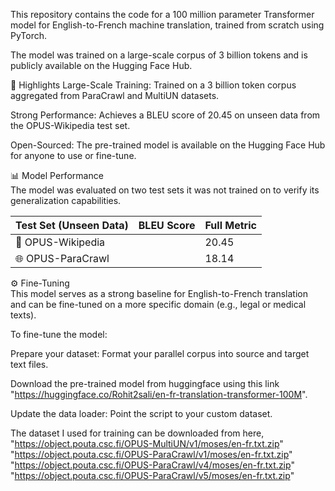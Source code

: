 This repository contains the code for a 100 million parameter Transformer model for English-to-French machine translation, trained from scratch using PyTorch.

The model was trained on a large-scale corpus of 3 billion tokens and is publicly available on the Hugging Face Hub.

🚀 Highlights
Large-Scale Training: Trained on a 3 billion token corpus aggregated from ParaCrawl and MultiUN datasets.

Strong Performance: Achieves a BLEU score of 20.45 on unseen data from the OPUS-Wikipedia test set.

Open-Sourced: The pre-trained model is available on the Hugging Face Hub for anyone to use or fine-tune.  

📊 Model Performance  
The model was evaluated on two test sets it was not trained on to verify its generalization capabilities.  

|Test Set (Unseen Data)|	BLEU Score |	Full Metric	|  
|---|---|---|  
|📝 OPUS-Wikipedia|	     | 20.45|	     | 90.6/41.9/13.3/3.4|	 
|🌐 OPUS-ParaCrawl|      |18.14|	     |95.8/52.2/9.1/2.4	|  

⚙️ Fine-Tuning  
This model serves as a strong baseline for English-to-French translation and can be fine-tuned on a more specific domain (e.g., legal or medical texts).  

To fine-tune the model:  

Prepare your dataset: Format your parallel corpus into source and target text files.  

Download the pre-trained model from huggingface using this link "https://huggingface.co/Rohit2sali/en-fr-translation-transformer-100M".   

Update the data loader: Point the script to your custom dataset.  

The dataset I used for training can be downloaded from here,  
"https://object.pouta.csc.fi/OPUS-MultiUN/v1/moses/en-fr.txt.zip"  
"https://object.pouta.csc.fi/OPUS-ParaCrawl/v1/moses/en-fr.txt.zip"  
"https://object.pouta.csc.fi/OPUS-ParaCrawl/v4/moses/en-fr.txt.zip"  
"https://object.pouta.csc.fi/OPUS-ParaCrawl/v5/moses/en-fr.txt.zip"  
